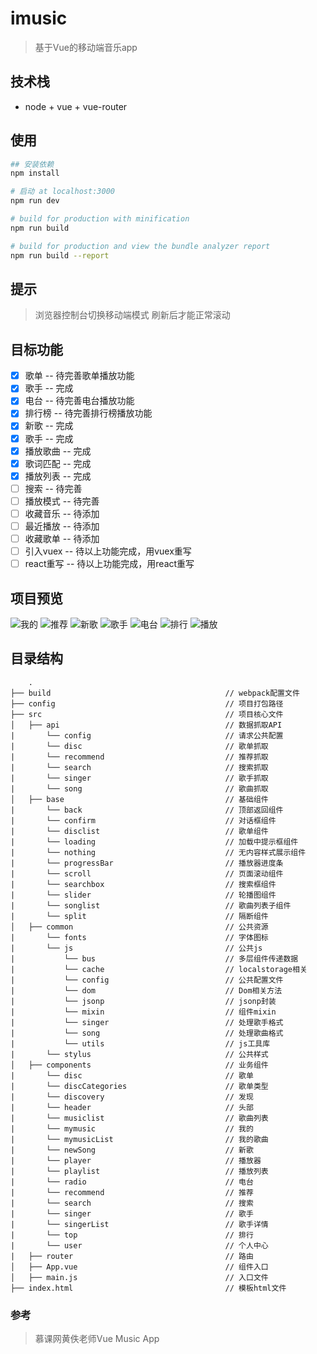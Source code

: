 # imusic
> 基于Vue的移动端音乐app

## 技术栈
  + node + vue + vue-router

## 使用
``` bash
## 安装依赖
npm install

# 启动 at localhost:3000
npm run dev

# build for production with minification
npm run build

# build for production and view the bundle analyzer report
npm run build --report
```

## 提示
> 浏览器控制台切换移动端模式 刷新后才能正常滚动

## 目标功能
- [x] 歌单       -- 待完善歌单播放功能
- [x] 歌手       -- 完成
- [x] 电台       -- 待完善电台播放功能
- [x] 排行榜     -- 待完善排行榜播放功能
- [x] 新歌       -- 完成
- [x] 歌手       -- 完成
- [x] 播放歌曲   -- 完成
- [x] 歌词匹配   -- 完成
- [x] 播放列表   -- 完成
- [ ] 搜索       -- 待完善
- [ ] 播放模式   -- 待完善
- [ ] 收藏音乐   -- 待添加
- [ ] 最近播放   -- 待添加
- [ ] 收藏歌单   -- 待添加
- [ ] 引入vuex   -- 待以上功能完成，用vuex重写
- [ ] react重写  -- 待以上功能完成，用react重写

## 项目预览
![我的][1]
![推荐][2]
![新歌][3]
![歌手][4]
![电台][5]
![排行][6]
![播放][7]

[1]: http://i1.bvimg.com/676283/9777293f4ee8cf4a.png
[2]: http://i2.bvimg.com/676283/539215f904e92be6.gif
[3]: http://i2.bvimg.com/676283/6963c5180d173309.png
[4]: http://i2.bvimg.com/676283/b51bc2dfb200a68f.gif
[5]: http://i2.bvimg.com/676283/ebf7cfb2b3716861.png
[6]: http://i2.bvimg.com/676283/af71db1dc5a8cd2c.png
[7]: http://i2.bvimg.com/676283/26ef760373f5821d.gif

## 目录结构
```
    .
├── build                                       // webpack配置文件
├── config                                      // 项目打包路径
├── src                                         // 项目核心文件
│   ├── api                                     // 数据抓取API
|       └── config                              // 请求公共配置
|       └── disc                                // 歌单抓取
|       └── recommend                           // 推荐抓取
|       └── search                              // 搜索抓取
|       └── singer                              // 歌手抓取
|       └── song                                // 歌曲抓取
│   ├── base                                    // 基础组件
|       └── back                                // 顶部返回组件
|       └── confirm                             // 对话框组件
|       └── disclist                            // 歌单组件
|       └── loading                             // 加载中提示框组件
|       └── nothing                             // 无内容样式展示组件
|       └── progressBar                         // 播放器进度条
|       └── scroll                              // 页面滚动组件
|       └── searchbox                           // 搜索框组件
|       └── slider                              // 轮播图组件
|       └── songlist                            // 歌曲列表子组件
|       └── split                               // 隔断组件
│   ├── common                                  // 公共资源
|       └── fonts                               // 字体图标
|       └── js                                  // 公共js
|           └── bus                             // 多层组件传递数据
|           └── cache                           // localstorage相关
|           └── config                          // 公共配置文件
|           └── dom                             // Dom相关方法
|           └── jsonp                           // jsonp封装
|           └── mixin                           // 组件mixin
|           └── singer                          // 处理歌手格式
|           └── song                            // 处理歌曲格式
|           └── utils                           // js工具库
|       └── stylus                              // 公共样式
│   ├── components                              // 业务组件
|       └── disc                                // 歌单
|       └── discCategories                      // 歌单类型
|       └── discovery                           // 发现
|       └── header                              // 头部
|       └── musiclist                           // 歌曲列表
|       └── mymusic                             // 我的
|       └── mymusicList                         // 我的歌曲
|       └── newSong                             // 新歌
|       └── player                              // 播放器
|       └── playlist                            // 播放列表
|       └── radio                               // 电台
|       └── recommend                           // 推荐
|       └── search                              // 搜索
|       └── singer                              // 歌手
|       └── singerList                          // 歌手详情
|       └── top                                 // 排行
|       └── user                                // 个人中心
|   ├── router                                  // 路由
│   ├── App.vue                                 // 组件入口
│   ├── main.js                                 // 入口文件
├── index.html                                  // 模板html文件

```

### 参考
> 慕课网黄佚老师Vue Music App